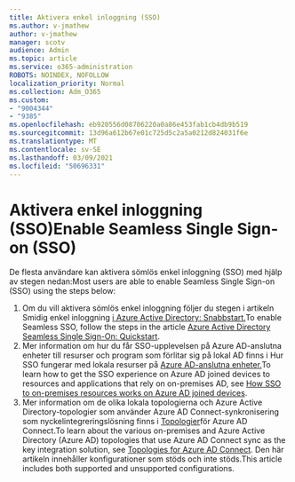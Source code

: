 ```yaml
---
title: Aktivera enkel inloggning (SSO)
ms.author: v-jmathew
author: v-jmathew
manager: scotv
audience: Admin
ms.topic: article
ms.service: o365-administration
ROBOTS: NOINDEX, NOFOLLOW
localization_priority: Normal
ms.collection: Adm_O365
ms.custom:
- "9004344"
- "9385"
ms.openlocfilehash: eb920556d08706220a0a86e453fab1cb4db9b519
ms.sourcegitcommit: 13d96a612b67e01c725d5c2a5a0212d824031f6e
ms.translationtype: MT
ms.contentlocale: sv-SE
ms.lasthandoff: 03/09/2021
ms.locfileid: "50696331"
---
```

# <a name="enable-seamless-single-sign-on-sso"></a><span data-ttu-id="e15a7-102">Aktivera enkel inloggning (SSO)</span><span class="sxs-lookup"><span data-stu-id="e15a7-102">Enable Seamless Single Sign-on (SSO)</span></span>

<span data-ttu-id="e15a7-103">De flesta användare kan aktivera sömlös enkel inloggning (SSO) med hjälp av stegen nedan:</span><span class="sxs-lookup"><span data-stu-id="e15a7-103">Most users are able to enable Seamless Single Sign-on (SSO) using the steps below:</span></span>

1. <span data-ttu-id="e15a7-104">Om du vill aktivera sömlös enkel inloggning följer du stegen i artikeln Smidig enkel inloggning [i Azure Active Directory: Snabbstart.](https://docs.microsoft.com/azure/active-directory/hybrid/how-to-connect-sso-quick-start)</span><span class="sxs-lookup"><span data-stu-id="e15a7-104">To enable Seamless SSO, follow the steps in the article [Azure Active Directory Seamless Single Sign-On: Quickstart](https://docs.microsoft.com/azure/active-directory/hybrid/how-to-connect-sso-quick-start).</span></span>
2. <span data-ttu-id="e15a7-105">Mer information om hur du får SSO-upplevelsen på Azure AD-anslutna enheter till resurser och program som förlitar sig på lokal AD finns i Hur SSO fungerar med lokala resurser på [Azure AD-anslutna enheter.](https://docs.microsoft.com/azure/active-directory/devices/azuread-join-sso)</span><span class="sxs-lookup"><span data-stu-id="e15a7-105">To learn how to get the SSO experience on Azure AD joined devices to resources and applications that rely on on-premises AD, see [How SSO to on-premises resources works on Azure AD joined devices](https://docs.microsoft.com/azure/active-directory/devices/azuread-join-sso).</span></span>
3. <span data-ttu-id="e15a7-106">Mer information om de olika lokala topologierna och Azure Active Directory-topologier som använder Azure AD Connect-synkronisering som nyckelintegreringslösning finns i [Topologier](https://docs.microsoft.com/azure/active-directory/hybrid/plan-connect-topologies)för Azure AD Connect.</span><span class="sxs-lookup"><span data-stu-id="e15a7-106">To learn about the various on-premises and Azure Active Directory (Azure AD) topologies that use Azure AD Connect sync as the key integration solution, see [Topologies for Azure AD Connect](https://docs.microsoft.com/azure/active-directory/hybrid/plan-connect-topologies).</span></span> <span data-ttu-id="e15a7-107">Den här artikeln innehåller konfigurationer som stöds och inte stöds.</span><span class="sxs-lookup"><span data-stu-id="e15a7-107">This article includes both supported and unsupported configurations.</span></span>

